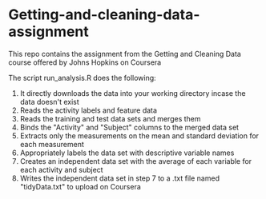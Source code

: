 # Getting-and-cleaning-data-assignment
This repo contains the assignment from the Getting and Cleaning Data course offered by Johns Hopkins on Coursera

The script run_analysis.R does the following:

1) It directly downloads the data into your working directory incase the data doesn't exist
2) Reads the activity labels and feature data
3) Reads the training and test data sets and merges them
4) Binds the "Activity" and "Subject" columns to the merged data set
5) Extracts only the measurements on the mean and standard deviation for each measurement
6) Appropriately labels the data set with descriptive variable names
7) Creates an independent data set with the average of each variable for each activity and subject
8) Writes the independent data set in step 7 to a .txt file named "tidyData.txt" to upload on Coursera


